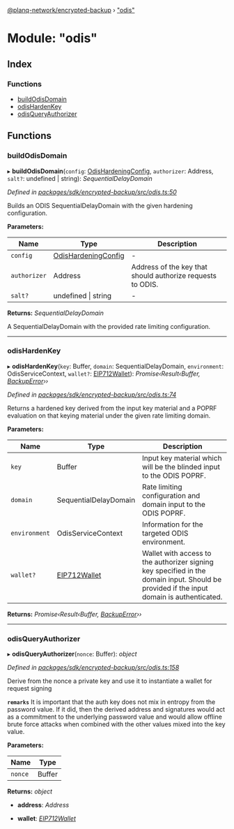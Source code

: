 [@planq-network/encrypted-backup](../README.md) › ["odis"](_odis_.md)

# Module: "odis"

## Index

### Functions

* [buildOdisDomain](_odis_.md#buildodisdomain)
* [odisHardenKey](_odis_.md#odishardenkey)
* [odisQueryAuthorizer](_odis_.md#odisqueryauthorizer)

## Functions

###  buildOdisDomain

▸ **buildOdisDomain**(`config`: [OdisHardeningConfig](../interfaces/_config_.odishardeningconfig.md), `authorizer`: Address, `salt?`: undefined | string): *SequentialDelayDomain*

*Defined in [packages/sdk/encrypted-backup/src/odis.ts:50](https://github.com/planq-network/planq-sdk/blob/master/packages/sdk/encrypted-backup/src/odis.ts#L50)*

Builds an ODIS SequentialDelayDomain with the given hardening configuration.

**Parameters:**

Name | Type | Description |
------ | ------ | ------ |
`config` | [OdisHardeningConfig](../interfaces/_config_.odishardeningconfig.md) | - |
`authorizer` | Address | Address of the key that should authorize requests to ODIS. |
`salt?` | undefined &#124; string | - |

**Returns:** *SequentialDelayDomain*

A SequentialDelayDomain with the provided rate limiting configuration.

___

###  odisHardenKey

▸ **odisHardenKey**(`key`: Buffer, `domain`: SequentialDelayDomain, `environment`: OdisServiceContext, `wallet?`: [EIP712Wallet](_utils_.md#eip712wallet)): *Promise‹Result‹Buffer, [BackupError](_errors_.md#backuperror)››*

*Defined in [packages/sdk/encrypted-backup/src/odis.ts:74](https://github.com/planq-network/planq-sdk/blob/master/packages/sdk/encrypted-backup/src/odis.ts#L74)*

Returns a hardened key derived from the input key material and a POPRF evaluation on that keying
material under the given rate limiting domain.

**Parameters:**

Name | Type | Description |
------ | ------ | ------ |
`key` | Buffer | Input key material which will be the blinded input to the ODIS POPRF. |
`domain` | SequentialDelayDomain | Rate limiting configuration and domain input to the ODIS POPRF. |
`environment` | OdisServiceContext | Information for the targeted ODIS environment. |
`wallet?` | [EIP712Wallet](_utils_.md#eip712wallet) | Wallet with access to the authorizer signing key specified in the domain input.        Should be provided if the input domain is authenticated.  |

**Returns:** *Promise‹Result‹Buffer, [BackupError](_errors_.md#backuperror)››*

___

###  odisQueryAuthorizer

▸ **odisQueryAuthorizer**(`nonce`: Buffer): *object*

*Defined in [packages/sdk/encrypted-backup/src/odis.ts:158](https://github.com/planq-network/planq-sdk/blob/master/packages/sdk/encrypted-backup/src/odis.ts#L158)*

Derive from the nonce a private key and use it to instantiate a wallet for request signing

**`remarks`** It is important that the auth key does not mix in entropy from the password value. If
it did, then the derived address and signatures would act as a commitment to the underlying
password value and would allow offline brute force attacks when combined with the other values
mixed into the key value.

**Parameters:**

Name | Type |
------ | ------ |
`nonce` | Buffer |

**Returns:** *object*

* **address**: *Address*

* **wallet**: *[EIP712Wallet](_utils_.md#eip712wallet)*
